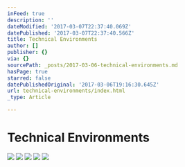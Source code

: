 ```yaml
---
inFeed: true
description: ''
dateModified: '2017-03-07T22:37:40.069Z'
datePublished: '2017-03-07T22:37:40.566Z'
title: Technical Environments
author: []
publisher: {}
via: {}
sourcePath: _posts/2017-03-06-technical-environments.md
hasPage: true
starred: false
datePublishedOriginal: '2017-03-06T19:16:30.645Z'
url: technical-environments/index.html
_type: Article

---
```

# Technical Environments
![](https://the-grid-user-content.s3-us-west-2.amazonaws.com/1df0bfcf-1d0b-4bbf-a0e5-66a9a66499e1.jpg)
![](https://the-grid-user-content.s3-us-west-2.amazonaws.com/aaa5ca4b-223a-487d-aad0-a6f8962d1c85.png)
![](https://the-grid-user-content.s3-us-west-2.amazonaws.com/2d98b72c-5bcf-435e-b295-be981244e5d9.png)
![](https://the-grid-user-content.s3-us-west-2.amazonaws.com/87a2dde7-e903-4196-b0ee-513350c84c58.png)
![](https://the-grid-user-content.s3-us-west-2.amazonaws.com/7bbadc65-bab0-491e-ae42-7bfcc357ef87.png)
